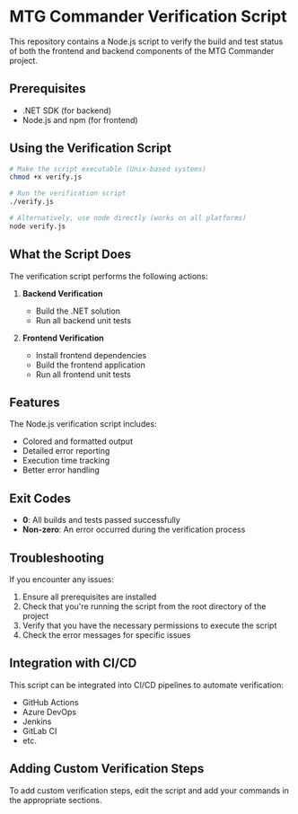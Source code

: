 # MTG Commander Verification Script

This repository contains a Node.js script to verify the build and test status of both the frontend and backend components of the MTG Commander project.

## Prerequisites

- .NET SDK (for backend)
- Node.js and npm (for frontend)

## Using the Verification Script

```bash
# Make the script executable (Unix-based systems)
chmod +x verify.js

# Run the verification script
./verify.js

# Alternatively, use node directly (works on all platforms)
node verify.js
```

## What the Script Does

The verification script performs the following actions:

1. **Backend Verification**
   - Build the .NET solution
   - Run all backend unit tests

2. **Frontend Verification**
   - Install frontend dependencies
   - Build the frontend application
   - Run all frontend unit tests

## Features

The Node.js verification script includes:
- Colored and formatted output
- Detailed error reporting
- Execution time tracking
- Better error handling

## Exit Codes

- **0**: All builds and tests passed successfully
- **Non-zero**: An error occurred during the verification process

## Troubleshooting

If you encounter any issues:

1. Ensure all prerequisites are installed
2. Check that you're running the script from the root directory of the project
3. Verify that you have the necessary permissions to execute the script
4. Check the error messages for specific issues

## Integration with CI/CD

This script can be integrated into CI/CD pipelines to automate verification:

- GitHub Actions
- Azure DevOps
- Jenkins
- GitLab CI
- etc.

## Adding Custom Verification Steps

To add custom verification steps, edit the script and add your commands in the appropriate sections. 